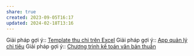 ```yaml
---
share: true
created: 2023-09-05T16:17
updated: 2024-02-18T13:16
---
```


Giải pháp gợi ý:: [Template thu chi trên Excel](./Template%20thu%20chi%20tr%C3%AAn%20Excel.md)
Giải pháp gợi ý:: [App quản lý chi tiêu](./App%20qu%E1%BA%A3n%20l%C3%BD%20chi%20ti%C3%AAu.md)
Giải pháp gợi ý:: [Chương trình kế toán văn bản thuần](./Ch%C6%B0%C6%A1ng%20tr%C3%ACnh%20k%E1%BA%BF%20to%C3%A1n%20v%C4%83n%20b%E1%BA%A3n%20thu%E1%BA%A7n.md)